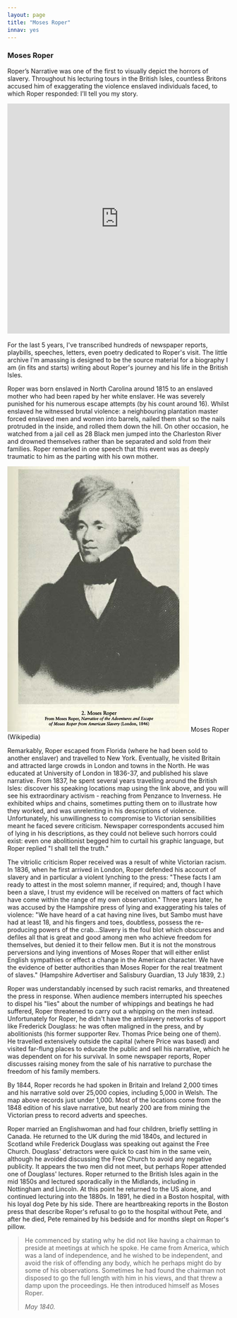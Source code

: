 ```yaml
---
layout: page
title: "Moses Roper"
innav: yes
---
```


### Moses Roper

Roper’s Narrative was one of the first to visually depict the horrors of slavery. Throughout his lecturing tours in the British Isles, countless Britons accused him of exaggerating the violence enslaved individuals faced, to which Roper responded: I’ll tell you my story.

<iframe width="100%" height="520" frameborder="0" src="https://murray7872.carto.com/builder/cec2f415-8975-44f7-a274-36e2a3ef4ade/embed" allowfullscreen webkitallowfullscreen mozallowfullscreen oallowfullscreen msallowfullscreen></iframe>


For the last 5 years, I've transcribed hundreds of newspaper reports, playbills, speeches, letters, even poetry dedicated to Roper's visit. The little archive I'm amassing is designed to be the source material for a biography I am (in fits and starts) writing about Roper's journey and his life in the British Isles.

Roper was born enslaved in North Carolina around 1815 to an enslaved mother who had been raped by her white enslaver. He was severely punished for his numerous escape attempts (by his count around 16). Whilst enslaved he witnessed brutal violence: a neighbouring plantation master forced enslaved men and women into barrels, nailed them shut so the nails protruded in the inside, and rolled them down the hill. On other occasion, he watched from a jail cell as 28 Black men jumped into the Charleston River and drowned themselves rather than be separated and sold from their families. Roper remarked in one speech that this event was as deeply traumatic to him as the parting with his own mother.

![Picture of Moses Roper](/img/Moses_Roper.jpg)
<span class="caption text-muted">Moses Roper (Wikipedia)</span>

Remarkably, Roper escaped from Florida (where he had been sold to another enslaver) and travelled to New York. Eventually, he visited Britain and attracted large crowds in London and towns in the North. He was educated at University of London in 1836-37, and published his slave narrative. From 1837, he spent several years travelling around the British Isles: discover his speaking locations map using the link above, and you will see his extraordinary activism - reaching from Penzance to Inverness. He exhibited whips and chains, sometimes putting them on to illustrate how they worked, and was unrelenting in his descriptions of violence. Unfortunately, his unwillingness to compromise to Victorian sensibilities meant he faced severe criticism. Newspaper correspondents accused him of lying in his descriptions, as they could not believe such horrors could exist: even one abolitionist begged him to curtail his graphic language, but Roper replied "I shall tell the truth."

The vitriolic criticism Roper received was a result of white Victorian racism. In 1836, when he first arrived in London, Roper defended his account of slavery and in particular a violent lynching to the press: "These facts I am ready to attest in the most solemn manner, if required; and, though I have been a slave, I trust my evidence will be received on matters of fact which have come within the range of my own observation." Three years later, he was accused by the Hampshire press of lying and exaggerating his tales of violence: "We have heard of a cat having nine lives, but Sambo must have had at least 18, and his fingers and toes, doubtless, possess the re-producing powers of the crab...Slavery is the foul blot which obscures and defiles all that is great and good among men who achieve freedom for themselves, but denied it to their fellow men. But it is not the monstrous perversions and lying inventions of Moses Roper that will either enlist English sympathies or effect a change in the American character. We have the evidence of better authorities than Moses Roper for the real treatment of slaves." (Hampshire Advertiser and Salisbury Guardian, 13 July 1839, 2.)

Roper was understandably incensed by such racist remarks, and threatened the press in response. When audience members interrupted his speeches to dispel his "lies" about the number of whippings and beatings he had suffered, Roper threatened to carry out a whipping on the men instead. Unfortunately for Roper, he didn't have the antislavery networks of support like Frederick Douglass: he was often maligned in the press, and by abolitionists (his former supporter Rev. Thomas Price being one of them). He travelled extensively outside the capital (where Price was based) and visited far-flung places to educate the public and sell his narrative, which he was dependent on for his survival. In some newspaper reports, Roper discusses raising money from the sale of his narrative to purchase the freedom of his family members.

By 1844, Roper records he had spoken in Britain and Ireland 2,000 times and his narrative sold over 25,000 copies, including 5,000 in Welsh. The map above records just under 1,000. Most of the locations come from the 1848 edition of his slave narrative, but nearly 200 are from mining the Victorian press to record adverts and speeches.

Roper married an Englishwoman and had four children, briefly settling in Canada. He returned to the UK during the mid 1840s, and lectured in Scotland while Frederick Douglass was speaking out against the Free Church. Douglass' detractors were quick to cast him in the same vein, although he avoided discussing the Free Church to avoid any negative publicity. It appears the two men did not meet, but perhaps Roper attended one of Douglass' lectures. Roper returned to the British Isles again in the mid 1850s and lectured sporadically in the Midlands, including in Nottingham and Lincoln. At this point he returned to the US alone, and continued lecturing into the 1880s. In 1891, he died in a Boston hospital, with his loyal dog Pete by his side. There are heartbreaking reports in the Boston press that describe Roper's refusal to go to the hospital without Pete, and after he died, Pete remained by his bedside and for months slept on Roper's pillow.

> He commenced by stating why he did not like having a chairman to preside at meetings at which he spoke. He came from America, which was a land of independence, and he wished to be independent, and avoid the risk of offending any body, which he perhaps might do by some of his observations. Sometimes he had found the chairman not disposed to go the full length with him in his views, and that threw a damp upon the proceedings. He then introduced himself as Moses Roper.
> <footer><cite>May 1840.</cite></footer>
